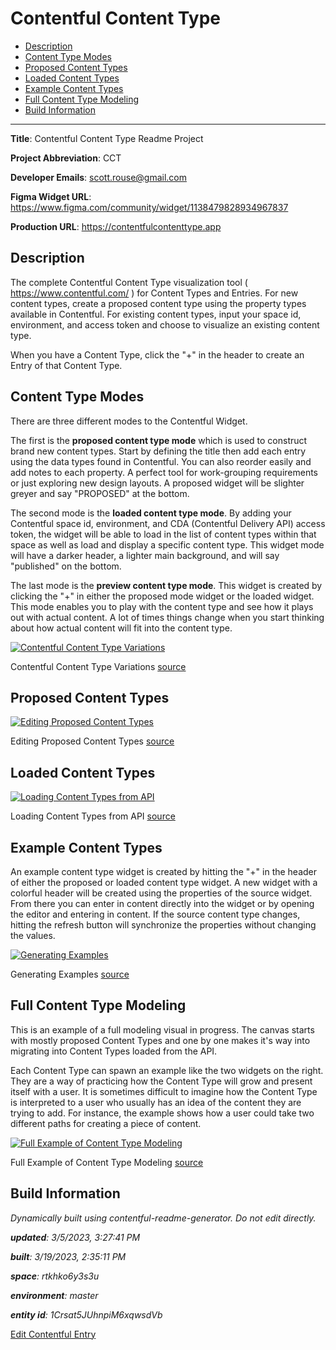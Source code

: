 # Contentful Content Type
<!-- 
  Do not edit directly, built using contentful-readme-generator.
  Content details in Build Information below.
-->

- [Description](#description)
- [Content Type Modes](#content-type-modes)
- [Proposed Content Types](#proposed-content-types)
- [Loaded Content Types](#loaded-content-types)
- [Example Content Types](#example-content-types)
- [Full Content Type Modeling](#full-content-type-modeling)
- [Build Information](#build-information)

---


__Title__: Contentful Content Type Readme Project

__Project Abbreviation__: CCT

__Developer Emails__: scott.rouse@gmail.com

__Figma Widget URL__: https://www.figma.com/community/widget/1138479828934967837

__Production URL__: https://contentfulcontenttype.app

## Description

The complete Contentful Content Type visualization tool ( https://www.contentful.com/ ) for Content Types and Entries. For new content types, create a proposed content type using the property types available in Contentful. For existing content types, input your space id, environment, and access token and choose to visualize an existing content type. 

When you have a Content Type, click the "+" in the header to create an Entry of that Content Type.

## Content Type Modes
There are three different modes to the Contentful Widget.

The first is the __proposed content type mode__ which is used to construct brand new content types. Start by defining the title then add each entry using the data types found in Contentful. You can also reorder easily and add notes to each property. A perfect tool for work-grouping requirements or just exploring new design layouts. A proposed widget will be slighter greyer and say "PROPOSED" at the bottom.

The second mode is the __loaded content type mode__. By adding your Contentful space id, environment, and CDA (Contentful Delivery API) access token, the widget will be able to load in the list of content types within that space as well as load and display a specific content type. This widget mode will have a darker header, a lighter main background, and will say "published" on the bottom.

The last mode is the __preview content type mode__. This widget is created by clicking the "+" in either the proposed mode widget or the loaded widget. This mode enables you to play with the content type and see how it plays out with actual content. A lot of times things change when you start thinking about how actual content will fit into the content type.

[![Contentful Content Type Variations](https://images.ctfassets.net/rtkhko6y3s3u/2ACZNvb0tl5ZgV084zDhuv/3e866a8f72c32ea3d591c04de2d48e16/Contentful_Content_Type_Variations.png)](https://images.ctfassets.net/rtkhko6y3s3u/2ACZNvb0tl5ZgV084zDhuv/3e866a8f72c32ea3d591c04de2d48e16/Contentful_Content_Type_Variations.png "View Full Size")
    
Contentful Content Type Variations [source](https://www.figma.com/file/u1sVmfRm0IWGj2KXlzlN5l/?node-id=3:82)


## Proposed Content Types

[![Editing Proposed Content Types](https://images.ctfassets.net/rtkhko6y3s3u/5mA6cawyfyZM74OA4BJlg3/ddc0bec5b4184821f1c4042376c8ab46/Editing_Proposed_Content_Types.png)](https://images.ctfassets.net/rtkhko6y3s3u/5mA6cawyfyZM74OA4BJlg3/ddc0bec5b4184821f1c4042376c8ab46/Editing_Proposed_Content_Types.png "View Full Size")
    
Editing Proposed Content Types [source](https://www.figma.com/file/u1sVmfRm0IWGj2KXlzlN5l/?node-id=6:37)


## Loaded Content Types

[![Loading Content Types from API](https://images.ctfassets.net/rtkhko6y3s3u/1v8Ul5Mhw6FEFohJ2JA3WS/2393cb99efaebd9a09385680250bf2f7/Loading_Content_Types_from_API.png)](https://images.ctfassets.net/rtkhko6y3s3u/1v8Ul5Mhw6FEFohJ2JA3WS/2393cb99efaebd9a09385680250bf2f7/Loading_Content_Types_from_API.png "View Full Size")
    
Loading Content Types from API [source](https://www.figma.com/file/u1sVmfRm0IWGj2KXlzlN5l/?node-id=7:42)


## Example Content Types
An example content type widget is created by hitting the "+" in the header of either the proposed or loaded content type widget. A new widget with a colorful header will be created using the properties of the source widget. From there you can enter in content directly into the widget or by opening the editor and entering in content. If the source content type changes, hitting the refresh button will synchronize the properties without changing the values.

[![Generating Examples](https://images.ctfassets.net/rtkhko6y3s3u/7LFsLxfL7Ar9svYyeUd569/c09c304942719678dbae33eb12a3e3ed/Generating_Examples.png)](https://images.ctfassets.net/rtkhko6y3s3u/7LFsLxfL7Ar9svYyeUd569/c09c304942719678dbae33eb12a3e3ed/Generating_Examples.png "View Full Size")
    
Generating Examples [source](https://www.figma.com/file/u1sVmfRm0IWGj2KXlzlN5l/?node-id=8:428)


## Full Content Type Modeling
This is an example of a full modeling visual in progress. The canvas starts with mostly proposed Content Types and one by one makes it's way into migrating into Content Types loaded from the API. 

Each Content Type can spawn an example like the two widgets on the right. They are a way of practicing how the Content Type will grow and present itself with a user. It is sometimes difficult to imagine how the Content Type is interpreted to a user who usually has an idea of the content they are trying to add. For instance, the example shows how a user could take two different paths for creating a piece of content.

[![Full Example of Content Type Modeling](https://images.ctfassets.net/rtkhko6y3s3u/5nXIG7hlSBP4DffK6VrauK/b91b40759b76300eea3bfee4813a96b5/Full_Example_of_Content_Type_Modeling.png)](https://images.ctfassets.net/rtkhko6y3s3u/5nXIG7hlSBP4DffK6VrauK/b91b40759b76300eea3bfee4813a96b5/Full_Example_of_Content_Type_Modeling.png "View Full Size")
    
Full Example of Content Type Modeling [source](https://www.figma.com/file/u1sVmfRm0IWGj2KXlzlN5l/?node-id=8:1779)


## Build Information

*Dynamically built using contentful-readme-generator. Do not edit directly.*

*__updated__: 3/5/2023, 3:27:41 PM*

*__built__: 3/19/2023, 2:35:11 PM*

*__space__: rtkhko6y3s3u*

*__environment__: master*

*__entity id__: 1Crsat5JUhnpiM6xqwsdVb*

[Edit Contentful Entry](https://app.contentful.com/spaces/rtkhko6y3s3u/environments/master/entries/1Crsat5JUhnpiM6xqwsdVb)